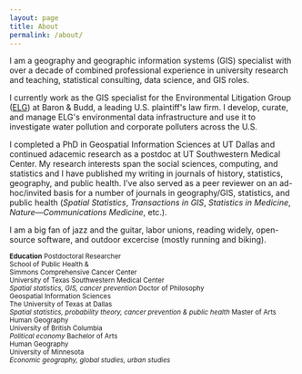 ```yaml
---
layout: page
title: About
permalink: /about/
---
```

<style>
span.edu {
  font-size: smaller;
}
</style>

I am a geography and geographic information systems (GIS) specialist with over a decade of combined professional experience in university research and teaching, statistical consulting, data science, and GIS roles.

I currently work as the GIS specialist for the Environmental Litigation Group ([ELG](https://www.environmentallitigationgroup.com/)) at Baron & Budd, a leading U.S. plaintiff's law firm. I develop, curate, and manage ELG's environmental data infrastructure and use it to investigate water pollution and corporate polluters across the U.S. 

I completed a PhD in Geospatial Information Sciences at UT Dallas and continued adacemic research as a postdoc at UT Southwestern Medical Center. My research interests span the social sciences, computing, and statistics and I have published my writing in journals of history, statistics, geography, and public health. I've also served as a peer reviewer on an ad-hoc/invited basis for a number of journals in geography/GIS, statistics, and public health (*Spatial Statistics*, *Transactions in GIS*, *Statistics in Medicine*, *Nature&mdash;Communications Medicine*, etc.).

I am a big fan of jazz and the guitar, labor unions, reading widely, open-source software, and outdoor excercise (mostly running and biking).

<span class="edu">
<strong>Education</strong>
</span>

<span class="edu">
Postdoctoral Researcher <br>
School of Public Health & <br>
Simmons Comprehensive Cancer Center <br>
University of Texas Southwestern Medical Center <br>
<em>Spatial statistics, GIS, cancer prevention</em>
</span>

<span class="edu">
Doctor of Philosophy <br>
Geospatial Information Sciences <br>
The University of Texas at Dallas <br>
<em>Spatial statistics, probability theory, cancer prevention & public health</em>
</span>

<span class="edu">
Master of Arts <br>
Human Geography <br>
University of British Columbia <br>
<em>Political economy</em>
</span>

<span class="edu">
Bachelor of Arts <br>
Human Geography <br>
University of Minnesota <br>
<em>Economic geography, global studies, urban studies</em>
</span>
